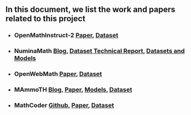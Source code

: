 ## In this document, we list the work and papers related to this project
* ### OpenMathInstruct-2 [Paper](https://arxiv.org/abs/2410.01560), [Dataset](https://huggingface.co/datasets/nvidia/OpenMathInstruct-2)
* ### NuminaMath [Blog](https://github.com/project-numina/aimo-progress-prize), [Dataset Technical Report](https://github.com/project-numina/aimo-progress-prize/blob/main/report/numina_dataset.pdf), [Datasets and Models](https://huggingface.co/collections/AI-MO/numinamath-6697df380293bcfdbc1d978c)
* ### OpenWebMath [Paper](https://arxiv.org/abs/2310.06786), [Dataset](https://huggingface.co/datasets/open-web-math/open-web-math)
* ### MAmmoTH [Blog](https://tiger-ai-lab.github.io/MAmmoTH/), [Paper](https://arxiv.org/pdf/2309.05653), [Models](https://huggingface.co/TIGER-Lab/MAmmoTH-Coder-7B), [Dataset](https://huggingface.co/datasets/TIGER-Lab/MathInstruct)
* ### MathCoder [Github](https://github.com/mathllm/MathCoder), [Paper](https://arxiv.org/abs/2310.03731), [Dataset](https://huggingface.co/datasets/MathLLMs/MathCodeInstruct-Plus)
